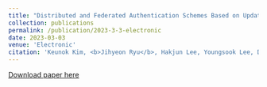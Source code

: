 ```yaml
---
title: "Distributed and Federated Authentication Schemes Based on Updatable Smart Contracts"
collection: publications
permalink: /publication/2023-3-3-electronic
date: 2023-03-03
venue: 'Electronic'
citation: 'Keunok Kim, <b>Jihyeon Ryu</b>, Hakjun Lee, Youngsook Lee, Dongho Won. (2023). "Distributed and Federated Authentication Schemes Based on Updatable Smart Contracts"; <i>Electronics</i>. 12(5), 1217.'
---
```


[Download paper here](http://janicejihyeon.github.io/files/2023_electronoics.pdf)
